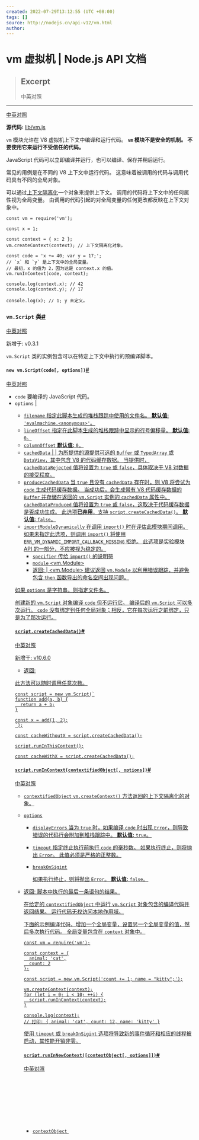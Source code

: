 ```yaml
---
created: 2022-07-29T13:12:55 (UTC +08:00)
tags: []
source: http://nodejs.cn/api-v12/vm.html
author: 
---
```


# vm 虚拟机 | Node.js API 文档

> ## Excerpt
> 中英对照

---
[中英对照](http://nodejs.cn/api-v12/vm/vm_executing_javascript.html)

**源代码:** [lib/vm.js](https://github.com/nodejs/node/blob/v12.22.12/lib/vm.js)

`vm` 模块允许在 V8 虚拟机上下文中编译和运行代码。 **`vm` 模块不是安全的机制。 不要使用它来运行不受信任的代码。**

JavaScript 代码可以立即编译并运行，也可以编译、保存并稍后运行。

常见的用例是在不同的 V8 上下文中运行代码。 这意味着被调用的代码与调用代码具有不同的全局对象。

可以通过[上下文隔离化](http://nodejs.cn/api-v12/vm.html#vm_what_does_it_mean_to_contextify_an_object)一个对象来提供上下文。 调用的代码将上下文中的任何属性视为全局变量。 由调用的代码引起的对全局变量的任何更改都反映在上下文对象中。

```
const vm = require('vm');

const x = 1;

const context = { x: 2 };
vm.createContext(context); // 上下文隔离化对象。

const code = 'x += 40; var y = 17;';
// `x` 和 `y` 是上下文中的全局变量。
// 最初，x 的值为 2，因为这是 context.x 的值。
vm.runInContext(code, context);

console.log(context.x); // 42
console.log(context.y); // 17

console.log(x); // 1; y 未定义。
```

### `vm.Script` 类[#](http://nodejs.cn/api-v12/vm.html#class-vmscript)

[中英对照](http://nodejs.cn/api-v12/vm/class_vm_script.html)

新增于: v0.3.1

`vm.Script` 类的实例包含可以在特定上下文中执行的预编译脚本。

#### `new vm.Script(code[, options])`[#](http://nodejs.cn/api-v12/vm.html#new-vmscriptcode-options)

[中英对照](http://nodejs.cn/api-v12/vm/new_vm_script_code_options.html)

-   `code` [<string>](http://url.nodejs.cn/9Tw2bK) 要编译的 JavaScript 代码。
-   `options` [<Object>](http://url.nodejs.cn/jzn6Ao) | [<string>](http://url.nodejs.cn/9Tw2bK)
    -   `filename` [<string>](http://url.nodejs.cn/9Tw2bK) 指定此脚本生成的堆栈跟踪中使用的文件名。 **默认值:** `'evalmachine.<anonymous>'`。
    -   `lineOffset` [<number>](http://url.nodejs.cn/SXbo1v) 指定在此脚本生成的堆栈跟踪中显示的行号偏移量。 **默认值:** `0`。
    -   `columnOffset` [<number>](http://url.nodejs.cn/SXbo1v) **默认值:** `0`。
    -   `cachedData` [<Buffer>](http://nodejs.cn/api/buffer.html#class-buffer) | [<TypedArray>](http://url.nodejs.cn/oh3CkV) | [<DataView>](http://url.nodejs.cn/yCdVkD) 为所提供的源提供可选的 `Buffer` 或 `TypedArray` 或 `DataView`，其中包含 V8 的代码缓存数据。 当提供时，`cachedDataRejected` 值将设置为 `true` 或 `false`，具体取决于 V8 对数据的接受程度。
    -   `produceCachedData` [<boolean>](http://url.nodejs.cn/jFbvuT) 当 `true` 且没有 `cachedData` 存在时，则 V8 将尝试为 `code` 生成代码缓存数据。 当成功后，会生成带有 V8 代码缓存数据的 `Buffer` 并存储在返回的 `vm.Script` 实例的 `cachedData` 属性中。 `cachedDataProduced` 值将设置为 `true` 或 `false`，这取决于代码缓存数据是否成功生成。 此选项**已弃用**，支持 `script.createCachedData()`。 **默认值:** `false`。
    -   `importModuleDynamically` [<Function>](http://url.nodejs.cn/ceTQa6) 在调用 `import()` 时在评估此模块期间调用。 如果未指定此选项，则调用 `import()` 将使用 [`ERR_VM_DYNAMIC_IMPORT_CALLBACK_MISSING`](http://nodejs.cn/api-v12/errors.html#ERR_VM_DYNAMIC_IMPORT_CALLBACK_MISSING) 拒绝。 此选项是实验模块 API 的一部分，不应被视为稳定的。
        -   `specifier` [<string>](http://url.nodejs.cn/9Tw2bK) 传给 `import()` 的说明符
        -   `module` [<vm.Module>](http://nodejs.cn/api/vm.html#class-vmmodule)
        -   返回: [<Module Namespace Object>](http://url.nodejs.cn/uwQPrn) | [<vm.Module>](http://nodejs.cn/api/vm.html#class-vmmodule) 建议返回 `vm.Module` 以利用错误跟踪，并避免包含 `then` 函数导出的命名空间出现问题。

如果 `options` 是字符串，则指定文件名。

创建新的 `vm.Script` 对象编译 `code` 但不运行它。 编译后的 `vm.Script` 可以多次运行。 `code` 没有绑定到任何全局对象；相反，它在每次运行之前绑定，只是为了那次运行。

#### `script.createCachedData()`[#](http://nodejs.cn/api-v12/vm.html#scriptcreatecacheddata)

[中英对照](http://nodejs.cn/api-v12/vm/script_createcacheddata.html)

新增于: v10.6.0

-   返回: [<Buffer>](http://nodejs.cn/api/buffer.html#class-buffer)

此方法可以随时调用任意次数。

```
const script = new vm.Script(`
function add(a, b) {
  return a + b;
}

const x = add(1, 2);
`);

const cacheWithoutX = script.createCachedData();

script.runInThisContext();

const cacheWithX = script.createCachedData();
```

#### `script.runInContext(contextifiedObject[, options])`[#](http://nodejs.cn/api-v12/vm.html#scriptrunincontextcontextifiedobject-options)

[中英对照](http://nodejs.cn/api-v12/vm/script_runincontext_contextifiedobject_options.html)

-   `contextifiedObject` [<Object>](http://url.nodejs.cn/jzn6Ao) `vm.createContext()` 方法返回的[上下文隔离化的](http://nodejs.cn/api-v12/vm.html#vm_what_does_it_mean_to_contextify_an_object)对象。
-   `options` [<Object>](http://url.nodejs.cn/jzn6Ao)
    -   `displayErrors` [<boolean>](http://url.nodejs.cn/jFbvuT) 当为 `true` 时，如果编译 `code` 时出现 [`Error`](http://nodejs.cn/api-v12/errors.html#errors_class_error)，则导致错误的代码行会附加到堆栈跟踪中。 **默认值:** `true`。
        
    -   `timeout` [<integer>](http://url.nodejs.cn/SXbo1v) 指定终止执行前执行 `code` 的毫秒数。 如果执行终止，则将抛出 [`Error`](http://nodejs.cn/api-v12/errors.html#errors_class_error)。 此值必须是严格的正整数。
        
    -   `breakOnSigint` [<boolean>](http://url.nodejs.cn/jFbvuT)
        
        如果执行终止，则将抛出 [`Error`](http://nodejs.cn/api-v12/errors.html#errors_class_error)。 **默认值:** `false`。
        
-   返回: [<any>](http://url.nodejs.cn/6sTGdS) 脚本中执行的最后一条语句的结果。

在给定的 `contextifiedObject` 中运行 `vm.Script` 对象包含的编译代码并返回结果。 运行代码无权访问本地作用域。

下面的示例编译代码，增加一个全局变量，设置另一个全局变量的值，然后多次执行代码。 全局变量包含在 `context` 对象中。

```
const vm = require('vm');

const context = {
  animal: 'cat',
  count: 2
};

const script = new vm.Script('count += 1; name = "kitty";');

vm.createContext(context);
for (let i = 0; i < 10; ++i) {
  script.runInContext(context);
}

console.log(context);
// 打印: { animal: 'cat', count: 12, name: 'kitty' }
```

使用 `timeout` 或 `breakOnSigint` 选项将导致新的事件循环和相应的线程被启动，其性能开销非零。

#### `script.runInNewContext([contextObject[, options]])`[#](http://nodejs.cn/api-v12/vm.html#scriptruninnewcontextcontextobject-options)

[中英对照](http://nodejs.cn/api-v12/vm/script_runinnewcontext_contextobject_options.html)

-   `contextObject` [<Object>](http://url.nodejs.cn/jzn6Ao) 将被[上下文隔离化的](http://nodejs.cn/api-v12/vm.html#vm_what_does_it_mean_to_contextify_an_object)对象。 如果为 `undefined`，则将创建新的对象。
-   `options` [<Object>](http://url.nodejs.cn/jzn6Ao)
    -   `displayErrors` [<boolean>](http://url.nodejs.cn/jFbvuT) 当为 `true` 时，如果编译 `code` 时出现 [`Error`](http://nodejs.cn/api-v12/errors.html#errors_class_error)，则导致错误的代码行会附加到堆栈跟踪中。 **默认值:** `true`。
        
    -   `timeout` [<integer>](http://url.nodejs.cn/SXbo1v) 指定终止执行前执行 `code` 的毫秒数。 如果执行终止，则将抛出 [`Error`](http://nodejs.cn/api-v12/errors.html#errors_class_error)。 此值必须是严格的正整数。
        
    -   `breakOnSigint` [<boolean>](http://url.nodejs.cn/jFbvuT)
        
        如果执行终止，则将抛出 [`Error`](http://nodejs.cn/api-v12/errors.html#errors_class_error)。 **默认值:** `false`。
        
    -   `contextName` [<string>](http://url.nodejs.cn/9Tw2bK) 新创建的上下文的可读名称。 **默认值:** `'VM Context i'`, 其中 `i` 是创建的上下文的升序数字索引。
        
    -   `contextOrigin` [<string>](http://url.nodejs.cn/9Tw2bK) 对应于新创建的用于显示目的的上下文的[来源](http://url.nodejs.cn/SYyZxA)。 来源的格式应该像 URL，但只有协议、主机和端口（如果需要），就像 [`URL`](http://nodejs.cn/api-v12/url.html#url_class_url) 对象的 [`url.origin`](http://nodejs.cn/api-v12/url.html#url_url_origin) 属性的值。 最值得注意的是，该字符串应省略尾部斜杠，因为它表示路径。 **默认值:** `''`。
        
    -   `contextCodeGeneration` [<Object>](http://url.nodejs.cn/jzn6Ao)
        
        -   `strings` [<boolean>](http://url.nodejs.cn/jFbvuT) 如果设置为 false，则任何对 `eval` 或函数构造函数（`Function`、`GeneratorFunction` 等）的调用都将抛出 `EvalError`。 **默认值:** `true`。
        -   `wasm` [<boolean>](http://url.nodejs.cn/jFbvuT) 如果设置为 false，则任何编译 WebAssembly 模块的尝试都将抛出 `WebAssembly.CompileError`。 **默认值:** `true`。
-   返回: [<any>](http://url.nodejs.cn/6sTGdS) 脚本中执行的最后一条语句的结果。

首先对给定的 `contextObject` 进行上下文隔离化，在创建的上下文中运行 `vm.Script` 对象包含的编译代码，并返回结果。 运行代码无权访问本地作用域。

以下示例编译设置全局变量的代码，然后在不同的上下文中多次执行代码。 全局变量设置并包含在每个单独的 `context` 中。

```
const vm = require('vm');

const script = new vm.Script('globalVar = "set"');

const contexts = [{}, {}, {}];
contexts.forEach((context) => {
  script.runInNewContext(context);
});

console.log(contexts);
// 打印: [{ globalVar: 'set' }, { globalVar: 'set' }, { globalVar: 'set' }]
```

#### `script.runInThisContext([options])`[#](http://nodejs.cn/api-v12/vm.html#scriptruninthiscontextoptions)

[中英对照](http://nodejs.cn/api-v12/vm/script_runinthiscontext_options.html)

-   `options` [<Object>](http://url.nodejs.cn/jzn6Ao)
    -   `displayErrors` [<boolean>](http://url.nodejs.cn/jFbvuT) 当为 `true` 时，如果编译 `code` 时出现 [`Error`](http://nodejs.cn/api-v12/errors.html#errors_class_error)，则导致错误的代码行会附加到堆栈跟踪中。 **默认值:** `true`。
        
    -   `timeout` [<integer>](http://url.nodejs.cn/SXbo1v) 指定终止执行前执行 `code` 的毫秒数。 如果执行终止，则将抛出 [`Error`](http://nodejs.cn/api-v12/errors.html#errors_class_error)。 此值必须是严格的正整数。
        
    -   `breakOnSigint` [<boolean>](http://url.nodejs.cn/jFbvuT)
        
        如果执行终止，则将抛出 [`Error`](http://nodejs.cn/api-v12/errors.html#errors_class_error)。 **默认值:** `false`。
        
-   返回: [<any>](http://url.nodejs.cn/6sTGdS) 脚本中执行的最后一条语句的结果。

在当前 `global` 对象的上下文中运行 `vm.Script` 包含的编译代码。 运行代码无权访问本地作用域，但_确实_有访问当前 `global` 对象的权限。

下面的示例编译了增加 `global` 变量的代码，然后多次执行该代码：

```
const vm = require('vm');

global.globalVar = 0;

const script = new vm.Script('globalVar += 1', { filename: 'myfile.vm' });

for (let i = 0; i < 1000; ++i) {
  script.runInThisContext();
}

console.log(globalVar);

// 1000
```

### `vm.Module` 类[#](http://nodejs.cn/api-v12/vm.html#class-vmmodule)

[中英对照](http://nodejs.cn/api-v12/vm/class_vm_module.html)

新增于: v12.16.0

`vm.Module` 类为在 VM 上下文中使用 ECMAScript 模块提供了低层接口。 它是 `vm.Script` 类的对应物，它密切反映了 ECMAScript 规范中定义的[模块记录](http://url.nodejs.cn/V6bsLN)。

但是，与 `vm.Script` 不同，每个 `vm.Module` 对象都从它的创建开始绑定到上下文。 与 `vm.Script` 对象的同步性质相比，对 `vm.Module` 对象的操作本质上是异步的。 'async' 函数的使用有助于操作 `vm.Module` 对象。

使用 `vm.Module` 对象需要三个不同的步骤：创建/解析、链接、以及评估。 以下示例说明了这三个步骤

此实现位于比 [ECMAScript 模块加载器](http://nodejs.cn/api-v12/esm.html#esm_modules_ecmascript_modules)更低的级别。 虽然计划提供支持，但也无法与加载器交互。

```
const vm = require('vm');

const contextifiedObject = vm.createContext({ secret: 42 });

(async () => {
  // 步骤 1
  //
  // Create a Module by constructing a new `vm.SourceTextModule` object. This
  // parses the provided source text, throwing a `SyntaxError` if anything goes
  // wrong. By default, a Module is created in the top context. But here, we
  // specify `contextifiedObject` as the context this Module belongs to.
  //
  // Here, we attempt to obtain the default export from the module "foo", and
  // put it into local binding "secret".

  const bar = new vm.SourceTextModule(`
    import s from 'foo';
    s;
  `, { context: contextifiedObject });

  // 步骤 2
  //
  // "Link" 此模块的导入依赖项。
  //
  // 提供的链接回调（“链接器”）接受两个参数：the
  // parent module (`bar` in this case) and the string that is the specifier of
  // the imported module. The callback is expected to return a Module that
  // corresponds to the provided specifier, with certain requirements documented
  // in `module.link()`.
  //
  // If linking has not started for the returned Module, the same linker
  // callback will be called on the returned Module.
  //
  // Even top-level Modules without dependencies must be explicitly linked. The
  // callback provided would never be called, however.
  //
  // link() 方法返回 Promise，
  // 当链接器返回的所有 Promise 都解决时，则该 Promise 将被解决。
  //
  // Note: This is a contrived example in that the linker function creates a new
  // "foo" module every time it is called. In a full-fledged module system, a
  // cache would probably be used to avoid duplicated modules.

  async function linker(specifier, referencingModule) {
    if (specifier === 'foo') {
      return new vm.SourceTextModule(`
        // The "secret" variable refers to the global variable we added to
        // "contextifiedObject" when creating the context.
        export default secret;
      `, { context: referencingModule.context });

      // Using `contextifiedObject` instead of `referencingModule.context`
      // here would work as well.
    }
    throw new Error(`Unable to resolve dependency: ${specifier}`);
  }
  await bar.link(linker);

  // 步骤 3
  //
  // Evaluate the Module. The evaluate() method returns a Promise with a single
  // property "result" that contains the result of the very last statement
  // executed in the Module. In the case of `bar`, it is `s;`, which refers to
  // the default export of the `foo` module, the `secret` we set in the
  // beginning to 42.

  const { result } = await bar.evaluate();

  console.log(result);
  // 打印 42。
})();
```

#### `module.dependencySpecifiers`[#](http://nodejs.cn/api-v12/vm.html#moduledependencyspecifiers)

[中英对照](http://nodejs.cn/api-v12/vm/module_dependencyspecifiers.html)

-   [<string\[\]>](http://url.nodejs.cn/9Tw2bK)

该模块所有依赖项的说明符。 返回的数组被冻结，不允许对其进行任何更改。

对应于 ECMAScript 规范中[循环模块记录](http://url.nodejs.cn/pe2Fus)的 `[[RequestedModules]]` 字段。

#### `module.error`[#](http://nodejs.cn/api-v12/vm.html#moduleerror)

[中英对照](http://nodejs.cn/api-v12/vm/module_error.html)

-   [<any>](http://url.nodejs.cn/6sTGdS)

如果 `module.status` 为 `'errored'`，则该属性包含模块在求值过程中抛出的异常。 如果状态是别的，访问这个属性会导致抛出异常。

值 `undefined` 不能用于由于可能与 `throw undefined;` 有歧义而没有抛出异常的情况。

对应于 ECMAScript 规范中[循环模块记录](http://url.nodejs.cn/pe2Fus)的 `[[EvaluationError]]` 字段。

#### `module.evaluate([options])`[#](http://nodejs.cn/api-v12/vm.html#moduleevaluateoptions)

[中英对照](http://nodejs.cn/api-v12/vm/module_evaluate_options.html)

-   `options` [<Object>](http://url.nodejs.cn/jzn6Ao)
    -   `timeout` [<integer>](http://url.nodejs.cn/SXbo1v) 指定终止执行前要评估的毫秒数。 如果执行中断，则会抛出[`Error`](http://nodejs.cn/api-v12/errors.html#errors_class_error)。 此值必须是严格的正整数。
        
    -   `breakOnSigint` [<boolean>](http://url.nodejs.cn/jFbvuT)
        
        如果执行中断，则会抛出[`Error`](http://nodejs.cn/api-v12/errors.html#errors_class_error)。 **默认值:** `false`。
        
-   返回: [<Promise>](http://url.nodejs.cn/ri1kj8)

评估模块。

对应 ECMAScript 规范中[循环模块记录](http://url.nodejs.cn/pe2Fus)的 [Evaluate() 具体方法](http://url.nodejs.cn/J4YRhE)字段。

#### `module.link(linker)`[#](http://nodejs.cn/api-v12/vm.html#modulelinklinker)

[中英对照](http://nodejs.cn/api-v12/vm/module_link_linker.html)

-   `linker` [<Function>](http://url.nodejs.cn/ceTQa6)
    -   `specifier` [<string>](http://url.nodejs.cn/9Tw2bK)
        
        ```
        import foo from 'foo';
        //              ^^^^^ 模块说明符
        ```
        
    -   `referencingModule` [<vm.Module>](http://nodejs.cn/api/vm.html#class-vmmodule) `Module` 对象 `link()` 被调用。
        
    -   返回: [<vm.Module>](http://nodejs.cn/api/vm.html#class-vmmodule) | [<Promise>](http://url.nodejs.cn/ri1kj8)
        
-   返回: [<Promise>](http://url.nodejs.cn/ri1kj8)

链接模块依赖项。 此方法必须在求值前调用，并且每个模块只能调用一次。

该函数应返回 `Module` 对象或最终解析为 `Module` 对象的 `Promise`。 返回的 `Module` 必须满足以下两个不变量：

-   它必须与父 `Module` 属于相同的上下文。
-   它的 `status` 不能是 `'errored'`。

如果返回的 `Module` 的 `status` 是 `'unlinked'`，则将在返回的 `Module` 上递归调用此方法，并使用相同提供的 `linker` 函数。

`link()` 返回 `Promise`，当所有链接实例都解析为有效的 `Module` 时，它将被解析，或者如果链接器函数抛出异常或返回无效的 `Module`，则被拒绝。

链接器函数大致对应于 ECMAScript 规范中实现定义的 [HostResolveImportedModule](http://url.nodejs.cn/DjcMRi) 抽象操作，有几个关键区别：

-   当 [HostResolveImportedModule](http://url.nodejs.cn/DjcMRi) 是同步的时，允许链接器函数是异步的。

在模块链接期间使用的实际 [HostResolveImportedModule](http://url.nodejs.cn/DjcMRi) 实现是一种返回链接期间链接的模块的实现。 因为那时所有模块都已经完全链接了，[HostResolveImportedModule](http://url.nodejs.cn/DjcMRi) 实现是完全同步的每个规范。

对应 ECMAScript 规范中[循环模块记录](http://url.nodejs.cn/pe2Fus)的 [Link() 具体方法](http://url.nodejs.cn/NSenof)字段。

#### `module.namespace`[#](http://nodejs.cn/api-v12/vm.html#modulenamespace)

[中英对照](http://nodejs.cn/api-v12/vm/module_namespace.html)

-   [<Object>](http://url.nodejs.cn/jzn6Ao)

模块的命名空间对象。 这仅在链接 (`module.link()`) 完成后可用。

对应于 ECMAScript 规范中的 [GetModuleNamespace](http://url.nodejs.cn/8AR3t2) 抽象操作。

#### `module.status`[#](http://nodejs.cn/api-v12/vm.html#modulestatus)

[中英对照](http://nodejs.cn/api-v12/vm/module_status.html)

-   [<string>](http://url.nodejs.cn/9Tw2bK)

模块的当前状态。 将是以下之一：

-   `'unlinked'`: `module.link()` 还没有被调用。
    
-   `'linking'`: `module.link()` 已被调用，但链接器函数返回的 Promise 尚未全部解决。
    
-   `'linked'`: 模块已成功链接，其所有依赖都已链接，但尚未调用 `module.evaluate()`。
    
-   `'evaluating'`: 该模块正在通过自身或父模块上的 `module.evaluate()` 进行评估。
    
-   `'evaluated'`: 模块已成功评估。
    
-   `'errored'`: 模块已被评估，但抛出异常。
    

除了 `'errored'`，此状态字符串对应于规范的[循环模块记录](http://url.nodejs.cn/pe2Fus)的 `[[Status]]` 字段。 `'errored'` 对应于规范中的 `'evaluated'`，但 `[[EvaluationError]]` 设置为不是 `undefined` 的值。

#### `module.identifier`[#](http://nodejs.cn/api-v12/vm.html#moduleidentifier)

[中英对照](http://nodejs.cn/api-v12/vm/module_identifier.html)

-   [<string>](http://url.nodejs.cn/9Tw2bK)

当前模块的标识符，在构造函数中设置。

### `vm.SourceTextModule` 类[#](http://nodejs.cn/api-v12/vm.html#class-vmsourcetextmodule)

[中英对照](http://nodejs.cn/api-v12/vm/class_vm_sourcetextmodule.html)

新增于: v9.6.0

-   继承自: [<vm.Module>](http://nodejs.cn/api/vm.html#class-vmmodule)

`vm.SourceTextModule` 类提供了 ECMAScript 规范中定义的[源文本模块记录](http://url.nodejs.cn/gCBZGk)。

#### `new vm.SourceTextModule(code[, options])`[#](http://nodejs.cn/api-v12/vm.html#new-vmsourcetextmodulecode-options)

[中英对照](http://nodejs.cn/api-v12/vm/new_vm_sourcetextmodule_code_options.html)

-   `code` [<string>](http://url.nodejs.cn/9Tw2bK) 要解析的 JavaScript 模块代码
-   `options`
    -   `identifier` [<string>](http://url.nodejs.cn/9Tw2bK) 用于堆栈跟踪的字符串。 **默认值:** `'vm:module(i)'` 其中 `i` 是上下文特定的升序索引。
    -   `cachedData` [<Buffer>](http://nodejs.cn/api/buffer.html#class-buffer) | [<TypedArray>](http://url.nodejs.cn/oh3CkV) | [<DataView>](http://url.nodejs.cn/yCdVkD) 为所提供的源提供可选的 `Buffer` 或 `TypedArray` 或 `DataView`，其中包含 V8 的代码缓存数据。 `code` 必须与创建此 `cachedData` 的模块相同。
    -   `context` [<Object>](http://url.nodejs.cn/jzn6Ao) `vm.createContext()` 方法返回的[上下文隔离化的](http://nodejs.cn/api-v12/vm.html#vm_what_does_it_mean_to_contextify_an_object)对象，用于编译和评估此 `Module`。
    -   `lineOffset` [<integer>](http://url.nodejs.cn/SXbo1v) 指定在此 `Module` 产生的堆栈跟踪中显示的行号偏移量。 **默认值:** `0`。
    -   `columnOffset` [<integer>](http://url.nodejs.cn/SXbo1v) **默认值:** `0`。
    -   `initializeImportMeta` [<Function>](http://url.nodejs.cn/ceTQa6) 在评估此 `Module` 期间调用以初始化 `import.meta`。
        -   `meta` [<import.meta>](http://nodejs.cn/api/esm.html#importmeta)
        -   `module` [<vm.SourceTextModule>](http://nodejs.cn/api/vm.html#class-vmsourcetextmodule)
    -   `importModuleDynamically` [<Function>](http://url.nodejs.cn/ceTQa6) 在调用 `import()` 时在评估此模块期间调用。 如果未指定此选项，则调用 `import()` 将使用 [`ERR_VM_DYNAMIC_IMPORT_CALLBACK_MISSING`](http://nodejs.cn/api-v12/errors.html#ERR_VM_DYNAMIC_IMPORT_CALLBACK_MISSING) 拒绝。
        -   `specifier` [<string>](http://url.nodejs.cn/9Tw2bK) 传给 `import()` 的说明符
        -   `module` [<vm.Module>](http://nodejs.cn/api/vm.html#class-vmmodule)
        -   返回: [<Module Namespace Object>](http://url.nodejs.cn/uwQPrn) | [<vm.Module>](http://nodejs.cn/api/vm.html#class-vmmodule) 建议返回 `vm.Module` 以利用错误跟踪，并避免包含 `then` 函数导出的命名空间出现问题。

创建新的 `SourceTextModule` 实例。

分配给作为对象的 `import.meta` 对象的属性可能允许模块访问指定 `context` 之外的信息。 使用 `vm.runInContext()` 在特定上下文中创建对象。

```
const vm = require('vm');

const contextifiedObject = vm.createContext({ secret: 42 });

(async () => {
  const module = new vm.SourceTextModule(
    'Object.getPrototypeOf(import.meta.prop).secret = secret;',
    {
      initializeImportMeta(meta) {
        // 注意：这个对象是在顶层上下文中创建的。因此，
        // Object.getPrototypeOf(import.meta.prop) 指向
        // 顶层上下文中的 Object.prototype，
        // 而不是在上下文对象中。
        meta.prop = {};
      }
    });
  // 由于模块没有依赖关系，链接器函数永远不会被调用。
  await module.link(() => {});
  await module.evaluate();

  // 现在，Object.prototype.secret 将等于 42。
  //
  // 要解决这个问题，则将上面的
  //     meta.prop = {};
  // 替换为
  //     meta.prop = vm.runInContext('{}', contextifiedObject);
})();
```

#### `sourceTextModule.createCachedData()`[#](http://nodejs.cn/api-v12/vm.html#sourcetextmodulecreatecacheddata)

[中英对照](http://nodejs.cn/api-v12/vm/sourcetextmodule_createcacheddata.html)

新增于: v12.17.0

-   返回: [<Buffer>](http://nodejs.cn/api/buffer.html#class-buffer)

在评估模块之前，可以多次调用此方法。

```
// 创建初始模块
const module = new vm.SourceTextModule('const a = 1;');

// 从这个模块创建缓存数据
const cachedData = module.createCachedData();

// 使用缓存数据创建新的模块。代码必须相同。
const module2 = new vm.SourceTextModule('const a = 1;', { cachedData });
```

### `vm.SyntheticModule` 类[#](http://nodejs.cn/api-v12/vm.html#class-vmsyntheticmodule)

[中英对照](http://nodejs.cn/api-v12/vm/class_vm_syntheticmodule.html)

新增于: v12.16.0

-   继承自: [<vm.Module>](http://nodejs.cn/api/vm.html#class-vmmodule)

`vm.SyntheticModule` 类提供了 WebIDL 规范中定义的[合成模块记录](http://url.nodejs.cn/bCp8jt)。 合成模块的目的是提供通用的接口，用于将非 JavaScript 源暴露给 ECMAScript 模块图。

```
const vm = require('vm');

const source = '{ "a": 1 }';
const module = new vm.SyntheticModule(['default'], function() {
  const obj = JSON.parse(source);
  this.setExport('default', obj);
});

// 在链接中使用 `module`...
```

#### `new vm.SyntheticModule(exportNames, evaluateCallback[, options])`[#](http://nodejs.cn/api-v12/vm.html#new-vmsyntheticmoduleexportnames-evaluatecallback-options)

[中英对照](http://nodejs.cn/api-v12/vm/new_vm_syntheticmodule_exportnames_evaluatecallback_options.html)

新增于: v12.16.0

-   `exportNames` [<string\[\]>](http://url.nodejs.cn/9Tw2bK) 将从模块导出的名称数组。
-   `evaluateCallback` [<Function>](http://url.nodejs.cn/ceTQa6) 在评估模块时调用。
-   `options`
    -   `identifier` [<string>](http://url.nodejs.cn/9Tw2bK) 用于堆栈跟踪的字符串。 **默认值:** `'vm:module(i)'` 其中 `i` 是上下文特定的升序索引。
    -   `context` [<Object>](http://url.nodejs.cn/jzn6Ao) `vm.createContext()` 方法返回的[上下文隔离化的](http://nodejs.cn/api-v12/vm.html#vm_what_does_it_mean_to_contextify_an_object)对象，用于编译和评估此 `Module`。

创建新的 `SyntheticModule` 实例。

分配给此实例导出的对象可能允许模块的导入者访问指定 `context` 之外的信息。 使用 `vm.runInContext()` 在特定上下文中创建对象。

#### `syntheticModule.setExport(name, value)`[#](http://nodejs.cn/api-v12/vm.html#syntheticmodulesetexportname-value)

[中英对照](http://nodejs.cn/api-v12/vm/syntheticmodule_setexport_name_value.html)

新增于: v12.16.0

-   `name` [<string>](http://url.nodejs.cn/9Tw2bK) 要设置的导出名称。
-   `value` [<any>](http://url.nodejs.cn/6sTGdS) 将导出设置为的值。

此方法用于模块链接后设置导出的值。 如果在链接模块之前调用，则会抛出 [`ERR_VM_MODULE_STATUS`](http://nodejs.cn/api-v12/errors.html#ERR_VM_MODULE_STATUS) 错误。

```
const vm = require('vm');

(async () => {
  const m = new vm.SyntheticModule(['x'], () => {
    m.setExport('x', 1);
  });

  await m.link(() => {});
  await m.evaluate();

  assert.strictEqual(m.namespace.x, 1);
})();
```

### `vm.compileFunction(code[, params[, options]])`[#](http://nodejs.cn/api-v12/vm.html#vmcompilefunctioncode-params-options)

[中英对照](http://nodejs.cn/api-v12/vm/vm_compilefunction_code_params_options.html)

新增于: v10.10.0

-   `code` [<string>](http://url.nodejs.cn/9Tw2bK) 要编译的函数体。
-   `params` [<string\[\]>](http://url.nodejs.cn/9Tw2bK) 包含函数所有参数的字符串数组。
-   `options` [<Object>](http://url.nodejs.cn/jzn6Ao)
    -   `filename` [<string>](http://url.nodejs.cn/9Tw2bK) 指定此脚本生成的堆栈跟踪中使用的文件名。 **默认值:** `''`。
    -   `lineOffset` [<number>](http://url.nodejs.cn/SXbo1v) 指定在此脚本生成的堆栈跟踪中显示的行号偏移量。 **默认值:** `0`。
    -   `columnOffset` [<number>](http://url.nodejs.cn/SXbo1v) **默认值:** `0`。
    -   `cachedData` [<Buffer>](http://nodejs.cn/api/buffer.html#class-buffer) | [<TypedArray>](http://url.nodejs.cn/oh3CkV) | [<DataView>](http://url.nodejs.cn/yCdVkD) 为所提供的源提供可选的 `Buffer` 或 `TypedArray` 或 `DataView`，其中包含 V8 的代码缓存数据。
    -   `produceCachedData` [<boolean>](http://url.nodejs.cn/jFbvuT) 指定是否产生新的缓存数据。 **默认值:** `false`。
    -   `parsingContext` [<Object>](http://url.nodejs.cn/jzn6Ao) 应在其中编译所述函数的[上下文隔离化的](http://nodejs.cn/api-v12/vm.html#vm_what_does_it_mean_to_contextify_an_object)对象。
    -   `contextExtensions` [<Object\[\]>](http://url.nodejs.cn/jzn6Ao) 包含要在编译时应用的上下文扩展集合（包含当前作用域的对象）的数组。 **默认值:** `[]`。
-   返回: [<Function>](http://url.nodejs.cn/ceTQa6)

将给定的代码编译到提供的上下文中（如果没有提供上下文，则使用当前上下文），并返回它包装在具有给定 `params` 的函数中。

### `vm.createContext([contextObject[, options]])`[#](http://nodejs.cn/api-v12/vm.html#vmcreatecontextcontextobject-options)

[中英对照](http://nodejs.cn/api-v12/vm/vm_createcontext_contextobject_options.html)

-   `contextObject` [<Object>](http://url.nodejs.cn/jzn6Ao)
-   `options` [<Object>](http://url.nodejs.cn/jzn6Ao)
    -   `name` [<string>](http://url.nodejs.cn/9Tw2bK) 新创建的上下文的可读名称。 **默认值:** `'VM Context i'`, 其中 `i` 是创建的上下文的升序数字索引。
    -   `origin` [<string>](http://url.nodejs.cn/9Tw2bK) 对应于新创建的用于显示目的的上下文的[来源](http://url.nodejs.cn/SYyZxA)。 来源的格式应该像 URL，但只有协议、主机和端口（如果需要），就像 [`URL`](http://nodejs.cn/api-v12/url.html#url_class_url) 对象的 [`url.origin`](http://nodejs.cn/api-v12/url.html#url_url_origin) 属性的值。 最值得注意的是，该字符串应省略尾部斜杠，因为它表示路径。 **默认值:** `''`。
    -   `codeGeneration` [<Object>](http://url.nodejs.cn/jzn6Ao)
        -   `strings` [<boolean>](http://url.nodejs.cn/jFbvuT) 如果设置为 false，则任何对 `eval` 或函数构造函数（`Function`、`GeneratorFunction` 等）的调用都将抛出 `EvalError`。 **默认值:** `true`。
        -   `wasm` [<boolean>](http://url.nodejs.cn/jFbvuT) 如果设置为 false，则任何编译 WebAssembly 模块的尝试都将抛出 `WebAssembly.CompileError`。 **默认值:** `true`。
-   返回: [<Object>](http://url.nodejs.cn/jzn6Ao) 上下文隔离化的对象。

如果给定 `contextObject`，`vm.createContext()` 方法将[准备那个对象](http://nodejs.cn/api-v12/vm.html#vm_what_does_it_mean_to_contextify_an_object)，以便它可以用于调用 [`vm.runInContext()`](http://nodejs.cn/api-v12/vm.html#vm_vm_runincontext_code_contextifiedobject_options) 或 [`script.runInContext()`](http://nodejs.cn/api-v12/vm.html#vm_script_runincontext_contextifiedobject_options)。 在此类脚本中，`contextObject` 将是全局对象，保留其所有现有属性，但也具有任何标准[全局对象](http://url.nodejs.cn/hKgpea)具有的内置对象和函数。 在 vm 模块运行的脚本之外，全局变量将保持不变。

```
const vm = require('vm');

global.globalVar = 3;

const context = { globalVar: 1 };
vm.createContext(context);

vm.runInContext('globalVar *= 2;', context);

console.log(context);
// 打印: { globalVar: 2 }

console.log(global.globalVar);
// 打印: 3
```

如果省略 `contextObject`（或显式地作为 `undefined` 传入），则将返回新的空的[上下文隔离化的](http://nodejs.cn/api-v12/vm.html#vm_what_does_it_mean_to_contextify_an_object)对象。

`vm.createContext()` 方法主要用于创建可用于运行多个脚本的单个上下文。 例如，如果模拟网络浏览器，则该方法可用于创建表示窗口全局对象的单个上下文，然后在该上下文中一起运行所有 `<script>` 标签。

提供的上下文的 `name` 和 `origin` 通过检查器 API 可见。

### `vm.isContext(object)`[#](http://nodejs.cn/api-v12/vm.html#vmiscontextobject)

[中英对照](http://nodejs.cn/api-v12/vm/vm_iscontext_object.html)

新增于: v0.11.7

-   `object` [<Object>](http://url.nodejs.cn/jzn6Ao)
-   返回: [<boolean>](http://url.nodejs.cn/jFbvuT)

如果给定的 `oject` 对象已使用 [`vm.createContext()`](http://nodejs.cn/api-v12/vm.html#vm_vm_createcontext_contextobject_options) [上下文隔离化](http://nodejs.cn/api-v12/vm.html#vm_what_does_it_mean_to_contextify_an_object)，则返回 `true`。

### `vm.runInContext(code, contextifiedObject[, options])`[#](http://nodejs.cn/api-v12/vm.html#vmrunincontextcode-contextifiedobject-options)

[中英对照](http://nodejs.cn/api-v12/vm/vm_runincontext_code_contextifiedobject_options.html)

-   `code` [<string>](http://url.nodejs.cn/9Tw2bK) 要编译和运行的 JavaScript 代码。
-   `contextifiedObject` [<Object>](http://url.nodejs.cn/jzn6Ao) 编译和运行 `code` 时将用作 `global` 的[上下文隔离化的](http://nodejs.cn/api-v12/vm.html#vm_what_does_it_mean_to_contextify_an_object)对象。
-   `options` [<Object>](http://url.nodejs.cn/jzn6Ao) | [<string>](http://url.nodejs.cn/9Tw2bK)
    -   `filename` [<string>](http://url.nodejs.cn/9Tw2bK) 指定此脚本生成的堆栈跟踪中使用的文件名。 **默认值:** `'evalmachine.<anonymous>'`。
        
    -   `lineOffset` [<number>](http://url.nodejs.cn/SXbo1v) 指定在此脚本生成的堆栈跟踪中显示的行号偏移量。 **默认值:** `0`。
        
    -   `columnOffset` [<number>](http://url.nodejs.cn/SXbo1v) **默认值:** `0`。
        
    -   `displayErrors` [<boolean>](http://url.nodejs.cn/jFbvuT) 当为 `true` 时，如果编译 `code` 时出现 [`Error`](http://nodejs.cn/api-v12/errors.html#errors_class_error)，则导致错误的代码行会附加到堆栈跟踪中。 **默认值:** `true`。
        
    -   `timeout` [<integer>](http://url.nodejs.cn/SXbo1v) 指定终止执行前执行 `code` 的毫秒数。 如果执行终止，则将抛出 [`Error`](http://nodejs.cn/api-v12/errors.html#errors_class_error)。 此值必须是严格的正整数。
        
    -   `breakOnSigint` [<boolean>](http://url.nodejs.cn/jFbvuT)
        
        如果执行终止，则将抛出 [`Error`](http://nodejs.cn/api-v12/errors.html#errors_class_error)。 **默认值:** `false`。
        
    -   `cachedData` [<Buffer>](http://nodejs.cn/api/buffer.html#class-buffer) | [<TypedArray>](http://url.nodejs.cn/oh3CkV) | [<DataView>](http://url.nodejs.cn/yCdVkD) 为所提供的源提供可选的 `Buffer` 或 `TypedArray` 或 `DataView`，其中包含 V8 的代码缓存数据。 当提供时，`cachedDataRejected` 值将设置为 `true` 或 `false`，具体取决于 V8 对数据的接受程度。
        
    -   `produceCachedData` [<boolean>](http://url.nodejs.cn/jFbvuT) 当 `true` 且没有 `cachedData` 存在时，则 V8 将尝试为 `code` 生成代码缓存数据。 当成功后，会生成带有 V8 代码缓存数据的 `Buffer` 并存储在返回的 `vm.Script` 实例的 `cachedData` 属性中。 `cachedDataProduced` 值将设置为 `true` 或 `false`，这取决于代码缓存数据是否成功生成。 此选项**已弃用**，支持 `script.createCachedData()`。 **默认值:** `false`。
        
    -   `importModuleDynamically` [<Function>](http://url.nodejs.cn/ceTQa6) 在调用 `import()` 时在评估此模块期间调用。 如果未指定此选项，则调用 `import()` 将使用 [`ERR_VM_DYNAMIC_IMPORT_CALLBACK_MISSING`](http://nodejs.cn/api-v12/errors.html#ERR_VM_DYNAMIC_IMPORT_CALLBACK_MISSING) 拒绝。 此选项是实验模块 API 的一部分，不应被视为稳定的。
        
        -   `specifier` [<string>](http://url.nodejs.cn/9Tw2bK) 传给 `import()` 的说明符
        -   `module` [<vm.Module>](http://nodejs.cn/api/vm.html#class-vmmodule)
        -   返回: [<Module Namespace Object>](http://url.nodejs.cn/uwQPrn) | [<vm.Module>](http://nodejs.cn/api/vm.html#class-vmmodule) 建议返回 `vm.Module` 以利用错误跟踪，并避免包含 `then` 函数导出的命名空间出现问题。
-   返回: [<any>](http://url.nodejs.cn/6sTGdS) 脚本中执行的最后一条语句的结果。

`vm.runInContext()` 方法编译 `code`，在 `contextifiedObject` 的上下文中运行它，然后返回结果。 运行代码无权访问本地作用域。 `contextifiedObject` 对象_必须_之前已经使用 [`vm.createContext()`](http://nodejs.cn/api-v12/vm.html#vm_vm_createcontext_contextobject_options) 方法[上下文隔离化](http://nodejs.cn/api-v12/vm.html#vm_what_does_it_mean_to_contextify_an_object)。

如果 `options` 是字符串，则指定文件名。

以下示例使用单个[上下文隔离化的](http://nodejs.cn/api-v12/vm.html#vm_what_does_it_mean_to_contextify_an_object)对象编译并执行不同的脚本：

```
const vm = require('vm');

const contextObject = { globalVar: 1 };
vm.createContext(contextObject);

for (let i = 0; i < 10; ++i) {
  vm.runInContext('globalVar *= 2;', contextObject);
}
console.log(contextObject);
// 打印: { globalVar: 1024 }
```

### `vm.runInNewContext(code[, contextObject[, options]])`[#](http://nodejs.cn/api-v12/vm.html#vmruninnewcontextcode-contextobject-options)

[中英对照](http://nodejs.cn/api-v12/vm/vm_runinnewcontext_code_contextobject_options.html)

-   `code` [<string>](http://url.nodejs.cn/9Tw2bK) 要编译和运行的 JavaScript 代码。
-   `contextObject` [<Object>](http://url.nodejs.cn/jzn6Ao) 将被[上下文隔离化的](http://nodejs.cn/api-v12/vm.html#vm_what_does_it_mean_to_contextify_an_object)对象。 如果为 `undefined`，则将创建新的对象。
-   `options` [<Object>](http://url.nodejs.cn/jzn6Ao) | [<string>](http://url.nodejs.cn/9Tw2bK)
    -   `filename` [<string>](http://url.nodejs.cn/9Tw2bK) 指定此脚本生成的堆栈跟踪中使用的文件名。 **默认值:** `'evalmachine.<anonymous>'`。
        
    -   `lineOffset` [<number>](http://url.nodejs.cn/SXbo1v) 指定在此脚本生成的堆栈跟踪中显示的行号偏移量。 **默认值:** `0`。
        
    -   `columnOffset` [<number>](http://url.nodejs.cn/SXbo1v) **默认值:** `0`。
        
    -   `displayErrors` [<boolean>](http://url.nodejs.cn/jFbvuT) 当为 `true` 时，如果编译 `code` 时出现 [`Error`](http://nodejs.cn/api-v12/errors.html#errors_class_error)，则导致错误的代码行会附加到堆栈跟踪中。 **默认值:** `true`。
        
    -   `timeout` [<integer>](http://url.nodejs.cn/SXbo1v) 指定终止执行前执行 `code` 的毫秒数。 如果执行终止，则将抛出 [`Error`](http://nodejs.cn/api-v12/errors.html#errors_class_error)。 此值必须是严格的正整数。
        
    -   `breakOnSigint` [<boolean>](http://url.nodejs.cn/jFbvuT)
        
        如果执行终止，则将抛出 [`Error`](http://nodejs.cn/api-v12/errors.html#errors_class_error)。 **默认值:** `false`。
        
    -   `contextName` [<string>](http://url.nodejs.cn/9Tw2bK) 新创建的上下文的可读名称。 **默认值:** `'VM Context i'`, 其中 `i` 是创建的上下文的升序数字索引。
        
    -   `contextOrigin` [<string>](http://url.nodejs.cn/9Tw2bK) 对应于新创建的用于显示目的的上下文的[来源](http://url.nodejs.cn/SYyZxA)。 来源的格式应该像 URL，但只有协议、主机和端口（如果需要），就像 [`URL`](http://nodejs.cn/api-v12/url.html#url_class_url) 对象的 [`url.origin`](http://nodejs.cn/api-v12/url.html#url_url_origin) 属性的值。 最值得注意的是，该字符串应省略尾部斜杠，因为它表示路径。 **默认值:** `''`。
        
    -   `contextCodeGeneration` [<Object>](http://url.nodejs.cn/jzn6Ao)
        
        -   `strings` [<boolean>](http://url.nodejs.cn/jFbvuT) 如果设置为 false，则任何对 `eval` 或函数构造函数（`Function`、`GeneratorFunction` 等）的调用都将抛出 `EvalError`。 **默认值:** `true`。
        -   `wasm` [<boolean>](http://url.nodejs.cn/jFbvuT) 如果设置为 false，则任何编译 WebAssembly 模块的尝试都将抛出 `WebAssembly.CompileError`。 **默认值:** `true`。
    -   `cachedData` [<Buffer>](http://nodejs.cn/api/buffer.html#class-buffer) | [<TypedArray>](http://url.nodejs.cn/oh3CkV) | [<DataView>](http://url.nodejs.cn/yCdVkD) 为所提供的源提供可选的 `Buffer` 或 `TypedArray` 或 `DataView`，其中包含 V8 的代码缓存数据。 当提供时，`cachedDataRejected` 值将设置为 `true` 或 `false`，具体取决于 V8 对数据的接受程度。
        
    -   `produceCachedData` [<boolean>](http://url.nodejs.cn/jFbvuT) 当 `true` 且没有 `cachedData` 存在时，则 V8 将尝试为 `code` 生成代码缓存数据。 当成功后，会生成带有 V8 代码缓存数据的 `Buffer` 并存储在返回的 `vm.Script` 实例的 `cachedData` 属性中。 `cachedDataProduced` 值将设置为 `true` 或 `false`，这取决于代码缓存数据是否成功生成。 此选项**已弃用**，支持 `script.createCachedData()`。 **默认值:** `false`。
        
    -   `importModuleDynamically` [<Function>](http://url.nodejs.cn/ceTQa6) 在调用 `import()` 时在评估此模块期间调用。 如果未指定此选项，则调用 `import()` 将使用 [`ERR_VM_DYNAMIC_IMPORT_CALLBACK_MISSING`](http://nodejs.cn/api-v12/errors.html#ERR_VM_DYNAMIC_IMPORT_CALLBACK_MISSING) 拒绝。 此选项是实验模块 API 的一部分，不应被视为稳定的。
        
        -   `specifier` [<string>](http://url.nodejs.cn/9Tw2bK) 传给 `import()` 的说明符
        -   `module` [<vm.Module>](http://nodejs.cn/api/vm.html#class-vmmodule)
        -   返回: [<Module Namespace Object>](http://url.nodejs.cn/uwQPrn) | [<vm.Module>](http://nodejs.cn/api/vm.html#class-vmmodule) 建议返回 `vm.Module` 以利用错误跟踪，并避免包含 `then` 函数导出的命名空间出现问题。
-   返回: [<any>](http://url.nodejs.cn/6sTGdS) 脚本中执行的最后一条语句的结果。

`vm.runInNewContext()` 首先将给定的 `contextObject` 上下文化（如果作为 `undefined` 传入，则创建新的 `contextObject`），编译 `code`，在创建的上下文中运行它，然后返回结果。 运行代码无权访问本地作用域。

如果 `options` 是字符串，则指定文件名。

以下示例编译并执行增加全局变量并设置新变量的代码。 这些全局变量包含在 `contextObject` 中。

```
const vm = require('vm');

const contextObject = {
  animal: 'cat',
  count: 2
};

vm.runInNewContext('count += 1; name = "kitty"', contextObject);
console.log(contextObject);
// 打印: { animal: 'cat', count: 3, name: 'kitty' }
```

### `vm.runInThisContext(code[, options])`[#](http://nodejs.cn/api-v12/vm.html#vmruninthiscontextcode-options)

[中英对照](http://nodejs.cn/api-v12/vm/vm_runinthiscontext_code_options.html)

-   `code` [<string>](http://url.nodejs.cn/9Tw2bK) 要编译和运行的 JavaScript 代码。
-   `options` [<Object>](http://url.nodejs.cn/jzn6Ao) | [<string>](http://url.nodejs.cn/9Tw2bK)
    -   `filename` [<string>](http://url.nodejs.cn/9Tw2bK) 指定此脚本生成的堆栈跟踪中使用的文件名。 **默认值:** `'evalmachine.<anonymous>'`。
        
    -   `lineOffset` [<number>](http://url.nodejs.cn/SXbo1v) 指定在此脚本生成的堆栈跟踪中显示的行号偏移量。 **默认值:** `0`。
        
    -   `columnOffset` [<number>](http://url.nodejs.cn/SXbo1v) **默认值:** `0`。
        
    -   `displayErrors` [<boolean>](http://url.nodejs.cn/jFbvuT) 当为 `true` 时，如果编译 `code` 时出现 [`Error`](http://nodejs.cn/api-v12/errors.html#errors_class_error)，则导致错误的代码行会附加到堆栈跟踪中。 **默认值:** `true`。
        
    -   `timeout` [<integer>](http://url.nodejs.cn/SXbo1v) 指定终止执行前执行 `code` 的毫秒数。 如果执行终止，则将抛出 [`Error`](http://nodejs.cn/api-v12/errors.html#errors_class_error)。 此值必须是严格的正整数。
        
    -   `breakOnSigint` [<boolean>](http://url.nodejs.cn/jFbvuT)
        
        如果执行终止，则将抛出 [`Error`](http://nodejs.cn/api-v12/errors.html#errors_class_error)。 **默认值:** `false`。
        
    -   `cachedData` [<Buffer>](http://nodejs.cn/api/buffer.html#class-buffer) | [<TypedArray>](http://url.nodejs.cn/oh3CkV) | [<DataView>](http://url.nodejs.cn/yCdVkD) 为所提供的源提供可选的 `Buffer` 或 `TypedArray` 或 `DataView`，其中包含 V8 的代码缓存数据。 当提供时，`cachedDataRejected` 值将设置为 `true` 或 `false`，具体取决于 V8 对数据的接受程度。
        
    -   `produceCachedData` [<boolean>](http://url.nodejs.cn/jFbvuT) 当 `true` 且没有 `cachedData` 存在时，则 V8 将尝试为 `code` 生成代码缓存数据。 当成功后，会生成带有 V8 代码缓存数据的 `Buffer` 并存储在返回的 `vm.Script` 实例的 `cachedData` 属性中。 `cachedDataProduced` 值将设置为 `true` 或 `false`，这取决于代码缓存数据是否成功生成。 此选项**已弃用**，支持 `script.createCachedData()`。 **默认值:** `false`。
        
    -   `importModuleDynamically` [<Function>](http://url.nodejs.cn/ceTQa6) 在调用 `import()` 时在评估此模块期间调用。 如果未指定此选项，则调用 `import()` 将使用 [`ERR_VM_DYNAMIC_IMPORT_CALLBACK_MISSING`](http://nodejs.cn/api-v12/errors.html#ERR_VM_DYNAMIC_IMPORT_CALLBACK_MISSING) 拒绝。 此选项是实验模块 API 的一部分，不应被视为稳定的。
        
        -   `specifier` [<string>](http://url.nodejs.cn/9Tw2bK) 传给 `import()` 的说明符
        -   `module` [<vm.Module>](http://nodejs.cn/api/vm.html#class-vmmodule)
        -   返回: [<Module Namespace Object>](http://url.nodejs.cn/uwQPrn) | [<vm.Module>](http://nodejs.cn/api/vm.html#class-vmmodule) 建议返回 `vm.Module` 以利用错误跟踪，并避免包含 `then` 函数导出的命名空间出现问题。
-   返回: [<any>](http://url.nodejs.cn/6sTGdS) 脚本中执行的最后一条语句的结果。

`vm.runInThisContext()` 编译 `code`，在当前 `global` 的上下文中运行它并返回结果。 运行代码无权访问局部作用域，但可以访问当前 `global` 对象。

如果 `options` 是字符串，则指定文件名。

以下示例说明使用 `vm.runInThisContext()` 和 JavaScript [`eval()`](http://url.nodejs.cn/qHvCuM) 函数来运行相同的代码：

```
const vm = require('vm');
let localVar = 'initial value';

const vmResult = vm.runInThisContext('localVar = "vm";');
console.log(`vmResult: '${vmResult}', localVar: '${localVar}'`);
// 打印: vmResult: 'vm', localVar: 'initial value'

const evalResult = eval('localVar = "eval";');
console.log(`evalResult: '${evalResult}', localVar: '${localVar}'`);
// 打印: evalResult: 'eval', localVar: 'eval'
```

因为 `vm.runInThisContext()` 无权访问本地作用域，所以 `localVar` 不变。 相比之下，[`eval()`](http://url.nodejs.cn/qHvCuM) _确实_有权访问本地作用域，因此值 `localVar` 已更改。 这样 `vm.runInThisContext()` 很像 [间接 `eval()` 调用](http://url.nodejs.cn/RBapQS)，例如 `(0,eval)('code')`。

### 示例：在 VM 中运行 HTTP Server[#](http://nodejs.cn/api-v12/vm.html#example-running-an-http-server-within-a-vm)

[中英对照](http://nodejs.cn/api-v12/vm/example_running_an_http_server_within_a_vm.html)

当使用 [`script.runInThisContext()`](http://nodejs.cn/api-v12/vm.html#vm_script_runinthiscontext_options) 或 [`vm.runInThisContext()`](http://nodejs.cn/api-v12/vm.html#vm_vm_runinthiscontext_code_options) 时，代码在当前 V8 全局上下文中执行。 传给此 VM 上下文的代码将有自己的隔离作用域。

为了使用 `http` 模块运行简单的 web 服务器，传给上下文的代码必须要么自己调用 `require('http')`，要么有对传给它的 `http` 模块的引用。 例如：

```
'use strict';
const vm = require('vm');

const code = `
((require) => {
  const http = require('http');

  http.createServer((request, response) => {
    response.writeHead(200, { 'Content-Type': 'text/plain' });
    response.end('Hello World\\n');
  }).listen(8124);

  console.log('Server running at http://127.0.0.1:8124/');
})`;

vm.runInThisContext(code)(require);
```

上述案例中的 `require()` 与其传入的上下文共享状态。 当执行不受信任的代码时，这可能会带来风险，例如以不需要的方式更改上下文中的对象。

### 上下文隔离化一个对象意味着什么？[#](http://nodejs.cn/api-v12/vm.html#what-does-it-mean-to-contextify-an-object)

[中英对照](http://nodejs.cn/api-v12/vm/what_does_it_mean_to_contextify_an_object.html)

在 Node.js 中执行的所有 JavaScript 都在 "上下文" 的作用域内运行。 根据 [V8 嵌入器指南](http://url.nodejs.cn/SBcUmh)：

> 在 V8 中，上下文是一个执行环境，它允许单独的、不相关的 JavaScript 应用程序在 V8 的单个实例中运行。 必须明确指定要在其中运行任何 JavaScript 代码的上下文。

当方法 `vm.createContext()` 被调用时，`contextObject` 参数（或者新创建的对象，如果 `contextObject` 是 `undefined`）在内部与 V8 上下文的新实例相关联。 这个 V8 上下文使用 `vm` 模块的方法提供了 `code` 运行，它可以在隔离的全局环境中运行。 创建 V8 上下文并将其与 `contextObject` 相关联的过程就是本文档所指的“上下文隔离化”对象。

### Timeout limitations when using `process.nextTick()`, promises, and `queueMicrotask()`[#](http://nodejs.cn/api-v12/vm.html#timeout-limitations-when-using-processnexttick-promises-and-queuemicrotask)

[中英对照](http://nodejs.cn/api-v12/vm/timeout_limitations_when_using_process_nexttick_promises_and_queuemicrotask.html)

例如，以下代码由 `vm.runInNewContext()` 执行，超时时间为 5 毫秒，它安排了一个无限循环在 promise 解决后运行。 计划的循环永远不会被超时中断：

```
const vm = require('vm');

function loop() {
  while (1) console.log(Date.now());
}

vm.runInNewContext(
  'Promise.resolve().then(loop);',
  { loop, console },
  { timeout: 5 }
);
```
